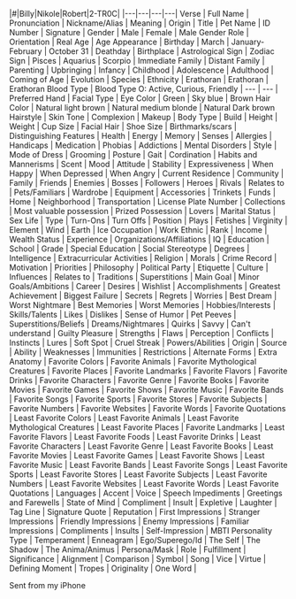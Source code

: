 |#|Billy|Nikole|Robert|2-TR0C|
|---|---|---|---|
Verse | 
Full Name |
Pronunciation |
Nickname/Alias |
Meaning |
Origin |
Title |
Pet Name |
ID Number |
Signature |
Gender | Male | Female | Male 
Gender Role |
Orientation |
Real Age |
Age Appearance |
Birthday | March | January-February | October 31 |
Deathday |
Birthplace |
Astrological Sign |
Zodiac Sign | Pisces | Aquarius | Scorpio | 
Immediate Family |
Distant Family |
Parenting |
Upbringing |
Infancy |
Childhood |
Adolescence |
Adulthood | 
Coming of Age |
Evolution |
Species |
Ethnicity | Erathoran | Erathoran | Erathoran
Blood Type | Blood Type O: Active, Curious, Friendly | --- | --- |
Preferred Hand |
Facial Type |
Eye Color | Green | Sky blue | Brown
Hair Color | Natural light brown | Natural medium blonde | Natural Dark brown
Hairstyle |
Skin Tone |
Complexion |
Makeup |
Body Type |
Build |
Height |
Weight |
Cup Size |
Facial Hair | 
Shoe Size |
Birthmarks/scars |
Distinguishing Features |
Health |
Energy |
Memory |
Senses |
Allergies |
Handicaps | 
Medication |
Phobias |
Addictions |
Mental Disorders |
Style |
Mode of Dress |
Grooming |
Posture |
Gait |
Cordination |
Habits and Mannerisms |
Scent |
Mood |
Attitude |
Stability |
Expressiveness |
When Happy |
When Depressed |
When Angry |
Current Residence |
Community |
Family |
Friends |
Enemies |
Bosses |
Followers |
Heroes |
Rivals |
Relates to |
Pets/Familiars |
Wardrobe |
Equipment |
Accessories |
Trinkets |
Funds |
Home |
Neighborhood |
Transportation |
License Plate Number |
Collections |
Most valuable possession |
Prized Possession |
Lovers |
Marital Status |
Sex Life |
Type |
Turn-Ons |
Turn Offs |
Position |
Plays |
Fetishes |
Virginity |
Element | Wind | Earth | Ice
Occupation | 
Work Ethnic |
Rank |
Income |
Wealth Status |
Experience |
Organizations/Affiliations |
IQ |
Education |
School |
Grade |
Special Education |
Social Stereotype | 
Degrees |
Intelligence |
Extracurricular Activities |
Religion |
Morals |
Crime Record |
Motivation |
Priorities |
Philosophy |
Political Party |
Etiquette |
Culture |
Influences |
Relates to |
Traditions |
Superstitions |
Main Goal |
Minor Goals/Ambitions |
Career |
Desires |
Wishlist |
Accomplishments |
Greatest Achievement |
Biggest Failure |
Secrets |
Regrets |
Worries |
Best Dream |
Worst Nightmare |
Best Memories |
Worst Memories |
Hobbies/Interests |
Skills/Talents |
Likes |
Dislikes |
Sense of Humor |
Pet Peeves |
Superstitions/Beliefs |
Dreams/Nightmares |
Quirks |
Savvy |
Can't understand |
Guilty Pleasure |
Strengths |
Flaws |
Perception |
Conflicts |
Instincts |
Lures |
Soft Spot |
Cruel Streak |
Powers/Abilities |
Origin |
Source |
Ability |
Weaknesses |
Immunities |
Restrictions |
Alternate Forms |
Extra Anatomy |
Favorite Colors |
Favorite Animals |
Favorite Mythological Creatures |
Favorite Places |
Favorite Landmarks |
Favorite Flavors |
Favorite Drinks |
Favorite Characters |
Favorite Genre |
Favorite Books |
Favorite Movies |
Favorite Games |
Favorite Shows |
Favorite Music |
Favorite Bands |
Favorite Songs |
Favorite Sports |
Favorite Stores |
Favorite Subjects |
Favorite Numbers |
Favorite Websites |
Favorite Words |
Favorite Quotations |
Least Favorite Colors |
Least Favorite Animals |
Least Favorite Mythological Creatures |
Least Favorite Places |
Favorite Landmarks |
Least Favorite Flavors |
Least Favorite Foods |
Least Favorite Drinks |
Least Favorite Characters |
Least Favorite Genre |
Least Favorite Books |
Least Favorite Movies | 
Least Favorite Games |
Least Favorite Shows |
Least Favorite Music |
Least Favorite Bands |
Least Favorite Songs |
Least Favorite Sports |
Least Favorite Stores |
Least Favorite Subjects |
Least Favorite Numbers |
Least Favorite Websites |
Least Favorite Words |
Least Favorite Quotations |
Languages |
Accent | 
Voice |
Speech Impediments |
Greetings and Farewells |
State of Mind |
Compliment |
Insult |
Expletive |
Laughter |
Tag Line |
Signature Quote |
Reputation | 
First Impressions |
Stranger Impressions |
Friendly Impressions |
Enemy Impressions |
Familiar Impressions |
Compliments |
Insults |
Self-Impression |
MBTI Personality Type |
Temperament |
Enneagram |
Ego/Superego/Id |
The Self |
The Shadow |
The Anima/Animus |
Persona/Mask |
Role |
Fulfillment |
Significance |
Alignment | 
Comparison |
Symbol |
Song |
Vice |
Virtue |
Defining Moment |
Tropes |
Originality |
One Word |


Sent from my iPhone
